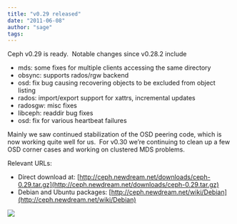 ```yaml
---
title: "v0.29 released"
date: "2011-06-08"
author: "sage"
tags: 
---
```


Ceph v0.29 is ready.  Notable changes since v0.28.2 include

- mds: some fixes for multiple clients accessing the same directory
- obsync: supports rados/rgw backend
- osd: fix bug causing recovering objects to be excluded from object listing
- rados: import/export support for xattrs, incremental updates
- radosgw: misc fixes
- libceph: readdir bug fixes
- osd: fix for various heartbeat failures

Mainly we saw continued stabilization of the OSD peering code, which is now working quite well for us.  For v0.30 we’re continuing to clean up a few OSD corner cases and working on clustered MDS problems.

Relevant URLs:

- Direct download at: [http://ceph.newdream.net/downloads/ceph-0.29.tar.gz](http://ceph.newdream.net/downloads/ceph-0.29.tar.gz)
- Debian and Ubuntu packages: [http://ceph.newdream.net/wiki/Debian](http://ceph.newdream.net/wiki/Debian)

![](http://track.hubspot.com/__ptq.gif?a=268973&k=14&bu=http://ceph.com&r=http://ceph.com/releases/0-29-released/&bvt=rss&p=wordpress)
